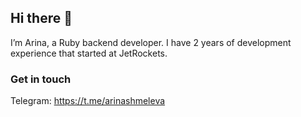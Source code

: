 ## Hi there 👋

I’m Arina, a Ruby backend developer. I have 2 years of development experience that started at JetRockets.

### Get in touch 

Telegram: https://t.me/arinashmeleva
